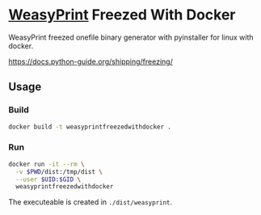 [WeasyPrint](https://github.com/Kozea/WeasyPrint) Freezed With Docker
=====================================================================

WeasyPrint freezed onefile binary generator with pyinstaller for linux with docker.

https://docs.python-guide.org/shipping/freezing/

Usage
-----

### Build

```bash
docker build -t weasyprintfreezedwithdocker .
```

### Run

```bash
docker run -it --rm \
  -v $PWD/dist:/tmp/dist \
  --user $UID:$GID \
  weasyprintfreezedwithdocker
```

The executeable is created in `./dist/weasyprint`.
